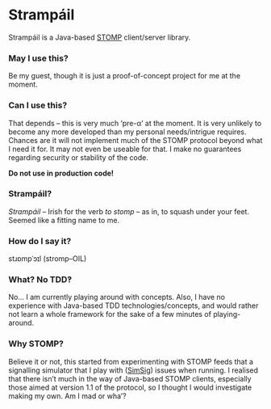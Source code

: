 # Strampáil #

Strampáil is a Java-based [STOMP](http://stomp.github.io/) client/server library.

### May I use this? ###

Be my guest, though it is just a proof-of-concept project for me at the moment.

### Can I use this? ###

That depends – this is very much ‘pre-α’ at the moment. It is very unlikely to become any more developed than my personal needs/intrigue requires. Chances are it will not implement much of the STOMP protocol beyond what I need it for. It may not even be useable for that. I make no guarantees regarding security or stability of the code.

**Do not use in production code!**

### Strampáil? ###

_Strampáil_ – Irish for the verb _to stomp_ – as in, to squash under your feet. Seemed like a fitting name to me.

### How do I say it? ###

stɹɒmpˈɔɪl (stromp–OIL)

### What? No TDD‽ ###

No…
I am currently playing around with concepts. Also, I have no experience with Java-based TDD technologies/concepts, and would rather not learn a whole framework for the sake of a few minutes of playing-around.

### Why STOMP? ###

Believe it or not, this started from experimenting with STOMP feeds that a signalling simulator that I play with ([SimSig](www.simsig.co.uk)) issues when running. I realised that there isn’t much in the way of Java-based STOMP clients, especially those aimed at version 1.1 of the protocol, so I thought I would investigate making my own. Am I mad or wha’?
